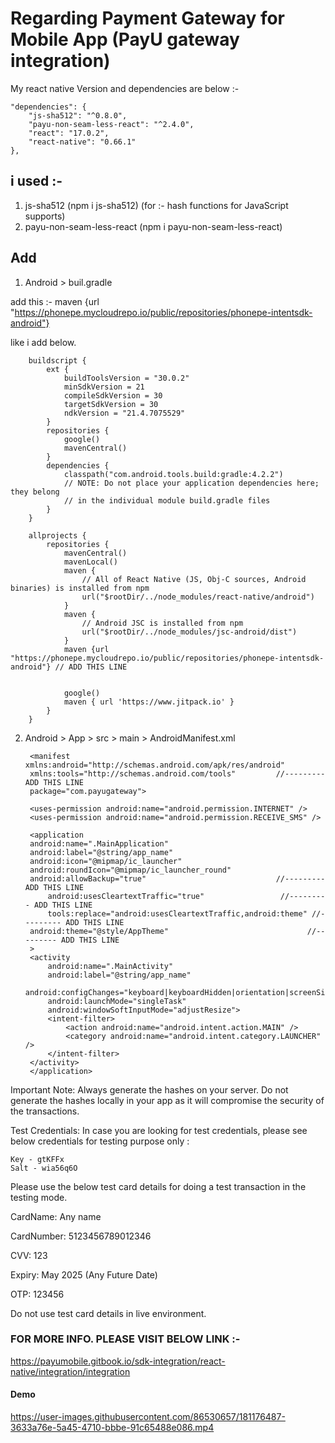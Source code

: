 # Regarding Payment Gateway for Mobile App (PayU gateway integration)

My react native Version and dependencies are below :- 

    "dependencies": {
        "js-sha512": "^0.8.0",
        "payu-non-seam-less-react": "^2.4.0",
        "react": "17.0.2",
        "react-native": "0.66.1"
    },


## i used :-

1. js-sha512 (npm i js-sha512) (for :- hash functions for JavaScript supports)
2. payu-non-seam-less-react (npm i payu-non-seam-less-react)

## Add 

1. Android > buil.gradle 

 add this :- maven {url "https://phonepe.mycloudrepo.io/public/repositories/phonepe-intentsdk-android"}

 like i add below.

        buildscript {
            ext {
                buildToolsVersion = "30.0.2"
                minSdkVersion = 21
                compileSdkVersion = 30
                targetSdkVersion = 30
                ndkVersion = "21.4.7075529"
            }
            repositories {
                google()
                mavenCentral()
            }
            dependencies {
                classpath("com.android.tools.build:gradle:4.2.2")
                // NOTE: Do not place your application dependencies here; they belong
                // in the individual module build.gradle files
            }
        }

        allprojects {
            repositories {
                mavenCentral()
                mavenLocal()
                maven {
                    // All of React Native (JS, Obj-C sources, Android binaries) is installed from npm
                    url("$rootDir/../node_modules/react-native/android")
                }
                maven {
                    // Android JSC is installed from npm
                    url("$rootDir/../node_modules/jsc-android/dist")
                }
                maven {url "https://phonepe.mycloudrepo.io/public/repositories/phonepe-intentsdk-android"} // ADD THIS LINE


                google()
                maven { url 'https://www.jitpack.io' }
            }
        }




2. Android > App > src > main > AndroidManifest.xml 

        <manifest xmlns:android="http://schemas.android.com/apk/res/android"
        xmlns:tools="http://schemas.android.com/tools"         //--------- ADD THIS LINE
        package="com.payugateway">

        <uses-permission android:name="android.permission.INTERNET" />
        <uses-permission android:name="android.permission.RECEIVE_SMS" />

        <application
        android:name=".MainApplication"
        android:label="@string/app_name"
        android:icon="@mipmap/ic_launcher"
        android:roundIcon="@mipmap/ic_launcher_round"
        android:allowBackup="true"                             //--------- ADD THIS LINE
            android:usesCleartextTraffic="true"                 //--------- ADD THIS LINE
            tools:replace="android:usesCleartextTraffic,android:theme" //--------- ADD THIS LINE
        android:theme="@style/AppTheme"                               //--------- ADD THIS LINE
        >
        <activity
            android:name=".MainActivity"
            android:label="@string/app_name"
            android:configChanges="keyboard|keyboardHidden|orientation|screenSize|uiMode"
            android:launchMode="singleTask"
            android:windowSoftInputMode="adjustResize">
            <intent-filter>
                <action android:name="android.intent.action.MAIN" />
                <category android:name="android.intent.category.LAUNCHER" />
            </intent-filter>
        </activity>
        </application>
    </manifest>



Important Note: Always generate the hashes on your server. Do not generate the hashes locally in your app as it will compromise the security of the transactions.

 

Test Credentials: In case you are looking for test credentials, please see below credentials for testing purpose only :

    Key - gtKFFx
    Salt - wia56q6O


Please use the below test card details for doing a test transaction in the testing mode.


CardName: Any name


CardNumber: 5123456789012346


CVV: 123


Expiry: May 2025 (Any Future Date)


OTP: 123456

Do not use test card details in live environment.



### FOR MORE INFO. PLEASE VISIT BELOW LINK :- 

https://payumobile.gitbook.io/sdk-integration/react-native/integration/integration


#### Demo 

https://user-images.githubusercontent.com/86530657/181176487-3633a76e-5a45-4710-bbbe-91c65488e086.mp4